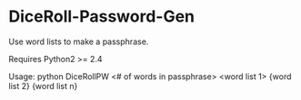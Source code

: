 DiceRoll-Password-Gen
=====================

Use word lists to make a passphrase.

Requires Python2 >= 2.4

Usage:
python DiceRollPW \<# of words in passphrase\> \<word list 1\> {word list 2} {word list n}
